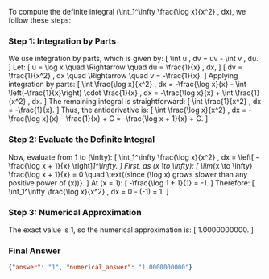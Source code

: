 To compute the definite integral \(\int_1^\infty \frac{\log x}{x^2} \, dx\), we follow these steps:

### Step 1: Integration by Parts
We use integration by parts, which is given by:
\[
\int u \, dv = uv - \int v \, du.
\]
Let:
\[
u = \log x \quad \Rightarrow \quad du = \frac{1}{x} \, dx,
\]
\[
dv = \frac{1}{x^2} \, dx \quad \Rightarrow \quad v = -\frac{1}{x}.
\]
Applying integration by parts:
\[
\int \frac{\log x}{x^2} \, dx = -\frac{\log x}{x} - \int \left(-\frac{1}{x}\right) \cdot \frac{1}{x} \, dx = -\frac{\log x}{x} + \int \frac{1}{x^2} \, dx.
\]
The remaining integral is straightforward:
\[
\int \frac{1}{x^2} \, dx = -\frac{1}{x}.
\]
Thus, the antiderivative is:
\[
\int \frac{\log x}{x^2} \, dx = -\frac{\log x}{x} - \frac{1}{x} + C = -\frac{\log x + 1}{x} + C.
\]

### Step 2: Evaluate the Definite Integral
Now, evaluate from 1 to \(\infty\):
\[
\int_1^\infty \frac{\log x}{x^2} \, dx = \left[ -\frac{\log x + 1}{x} \right]_1^\infty.
\]
First, as \(x \to \infty\):
\[
\lim_{x \to \infty} \frac{\log x + 1}{x} = 0 \quad \text{(since \(\log x\) grows slower than any positive power of \(x\))}.
\]
At \(x = 1\):
\[
-\frac{\log 1 + 1}{1} = -1.
\]
Therefore:
\[
\int_1^\infty \frac{\log x}{x^2} \, dx = 0 - (-1) = 1.
\]

### Step 3: Numerical Approximation
The exact value is 1, so the numerical approximation is:
\[
1.0000000000.
\]

### Final Answer
```json
{"answer": "1", "numerical_answer": "1.0000000000"}
```